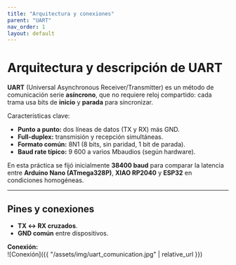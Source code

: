 ```yaml
---
title: "Arquitectura y conexiones"
parent: "UART"
nav_order: 1
layout: default
---
```


# Arquitectura y descripción de UART

**UART** (Universal Asynchronous Receiver/Transmitter) es un método de comunicación serie **asíncrono**, que no requiere reloj compartido: cada trama usa bits de **inicio** y **parada** para sincronizar.

Características clave:
- **Punto a punto:** dos líneas de datos (TX y RX) más GND.  
- **Full-duplex:** transmisión y recepción simultáneas.  
- **Formato común:** 8N1 (8 bits, sin paridad, 1 bit de parada).  
- **Baud rate típico:** 9 600 a varios Mbaudios (según hardware).  

En esta práctica se fijó inicialmente **38400 baud** para comparar la latencia entre **Arduino Nano (ATmega328P)**, **XIAO RP2040** y **ESP32** en condiciones homogéneas.

---

## Pines y conexiones

- **TX ↔ RX cruzados**.  
- **GND común** entre dispositivos.  

**Conexión:**  
![Conexión]({{ "/assets/img/uart_comunication.jpg" | relative_url }})
